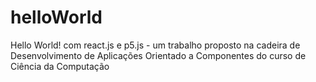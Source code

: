 # helloWorld
Hello World! com react.js e p5.js - um trabalho proposto na cadeira de Desenvolvimento de Aplicações Orientado a Componentes do curso de Ciência da Computação
